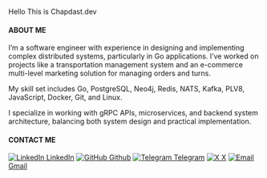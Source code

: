 Hello This is Chapdast.dev

#### ABOUT ME
I’m a software engineer with experience in designing and implementing complex distributed systems, particularly in Go applications. I’ve worked on projects like a transportation management system and an e-commerce multi-level marketing solution for managing orders and turns. 

My skill set includes Go, PostgreSQL, Neo4j, Redis, NATS, Kafka, PLV8, JavaScript, Docker, Git, and Linux. 

I specialize in working with gRPC APIs, microservices, and backend system architecture, balancing both system design and practical implementation.


#### CONTACT ME
[![LinkedIn](https://img.icons8.com/?size=15&id=13930&format=png&color=000000) LinkedIn](https://linkedin.com/in/chapdast)
[![GitHub](https://img.icons8.com/?size=15&id=12599&format=png&color=000000) Github]( https://github.com/chapdast)
[![Telegram](https://img.icons8.com/?size=15&id=63306&format=png&color=000000) Telegram]( https://t.me/chapdastdev)
[![X](https://img.icons8.com/?size=15&id=13963&format=png&color=000000) X](https://x.com/chapdastdev)
[![Email](https://img.icons8.com/?size=15&id=qyRpAggnV0zH&format=png&color=000000) Gmail]( mailto:chapdast.dev@gmail.com)



